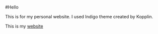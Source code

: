 #Hello  

This is for my personal website. I used Indigo theme created by Kopplin.  

This is my [website](https://caihanwang.github.io/)
